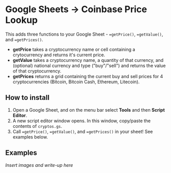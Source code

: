 # Google Sheets -> Coinbase Price Lookup

This adds three functions to your Google Sheet - `=getPrice()`, `=getValue()`, and `=getPrices()`. 
   
- **getPrice** takes a cryptocurrency name or cell containing a crytocurrency and returns it's current price.
- **getValue** takes a cryptocurrency name, a quantity of that currency, and (optional) national currency and type ("buy"/"sell") and returns the value of that cryptocurrency.
- **getPrices** returns a grid containing the current buy and sell prices for 4 cryptocurrencies (Bitcoin, Bitcoin Cash, Ethereum, Litecoin). 


## How to install
1. Open a Google Sheet, and on the menu bar select **Tools** and then **Script Editor**.
2. A new script editor window opens. In this window, copy/paste the contents of `cryptos.gs`. 
3. Call `=getPrice()`, `=getValue()`, and `=getPrices()` in your sheet! See examples below.

## Examples
_Insert images and write-up here_



